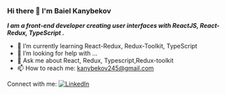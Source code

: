 ### Hi there 👋 I'm Baiel Kanybekov
***I am a front-end developer creating user interfaces with ReactJS, React-Redux, TypeScript .***

- 🌱 I’m currently learning React-Redux, Redux-Toolkit, TypeScript
- 🤔 I’m looking for help with ...
- 💬 Ask me about React, Redux, Typescript,Redux-toolkit
- 📫 How to reach me: kanybekov245@gmail.com

Connect with me:
<a href="[linkedin-url](https://www.linkedin.com/in/%D0%B1%D0%B0%D0%B9%D1%8D%D0%BB-%D0%BA%D0%B0%D0%BD%D1%8B%D0%B1%D0%B5%D0%BA%D0%BE%D0%B2-378779256/)">
	<img src="https://img.shields.io/badge/LinkedIn-blue?style=for-the-badge&logo=linkedin&logoColor=white" alt="LinkedIn"/>
</a>
